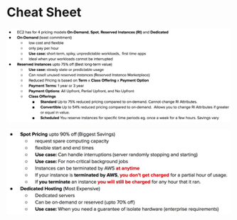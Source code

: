 # Cheat Sheet

![Untitled](Cheat%20Sheet%2029c14b11be5b428688fcb604fbe4e89e/Untitled.png)

![Untitled](Cheat%20Sheet%2029c14b11be5b428688fcb604fbe4e89e/Untitled%201.png)